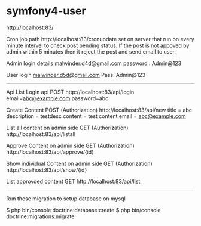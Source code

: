 # symfony4-user

http://localhost:83/



Cron job path http://localhost:83/cronupdate set on server that run on every minute intervel to check post pending status. If the post is not appoved by admin within 5 minutes then it reject the post and send email to user.

Admin login details
malwinder.d4d@gmail.com
password : Admin@123
 
User login
malwinder.d5d@gmail.com
Pass: Admin@123

----------------------------

Api List
Login api POST
http://localhost:83/api/login
email=abc@example.com
password=abc

Create Content POST (Authorization)
http://localhost:83/api/new
title = abc
description =  testdesc
content = test content
email = abc@example.com

List all content on admin side GET (Authorization)
http://localhost:83/api/listall

Approve Content on admin side GET (Authorization)
http://localhost:83/api/approve/{id}

Show individual Content on admin side GET (Authorization)
http://localhost:83/api/show/{id}

List approvded content GET 
http://localhost:83/api/list

-----------------------------
 
Run  these migration to setup database on mysql

$ php bin/console doctrine:database:create
$ php bin/console doctrine:migrations:migrate

